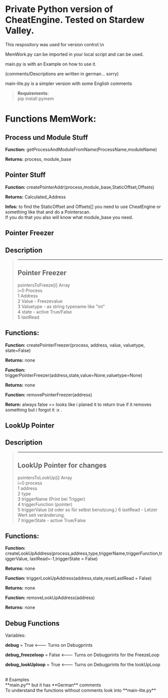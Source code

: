 # Private Python version of CheatEngine. Tested on Stardew Valley.
This respository was used for version control.\n

MemWork.py can be imported in your local script and can be used. 

main.py is with an Example on how to use it.

(comments/Descriptions are written in german... sorry)

main-lite.py is a simpler version with some English comments<br/>

>**Requirements**:<br/>
>pip install pymem

# Functions MemWork:
## Process und Module Stuff
**Function:** getProcessAndModuleFromName(ProcessName,moduleName)

**Returns:** process, module_base


## Pointer Stuff
**Function:** createPointerAddr(process,module_base,StaticOffset,Offsets)

**Returns:** Calculated_Address

**Infos:** to find the StaticOffset and Offsets[] you need to use CheatEngine or something like that and do a Pointerscan.<br/>
If you do that you also will know what module_base you need.

## Pointer Freezer
## Description
>----------------------------------------------------------------------------------
>Pointer Freezer
>----------------------------------------------------------------------------------
>   pointersToFreeze[i] Array<br/>
> i=0   Process<br/>
>   1   Address <br/>
>   2   Value - Freezevalue <br/>
>   3   Valuetype - as string typename like "int"<br/>
>   4   state - active True/False<br/>
>   5   lastRead<br/>

## Functions:
**Function:** createPointerFreezer(process, address, value, valuetype, state=False)

**Returns:** none



**Function:** triggerPointerFreezer(address,state,value=None,valuetype=None)

**Returns:** none



**Function:** removePointerFreezer(address)

**Return:** always false == looks like i planed it to return true if it removes something but i forgot it :x .



## LookUp Pointer
## Description
>----------------------------------------------------------------------------------
> LookUp Pointer for changes
>----------------------------------------------------------------------------------
>   pointersToLookUp[i] Array<br/>
> i=0   process<br/>
>   1   address<br/>
>   2   type<br/>
>   3   triggerName (Print bei Trigger)<br/>
>   4   triggerFunction (pointer)<br/>
>   5   triggerValue (id oder so für selbst benutzung.)
>   6   lastRead - Letzer Wert seit veränderung.<br/>
>   7   triggerState - active True/False<br/>

## Functions:
**Function:** createLookUpAddress(process,address,type,triggerName,triggerFunction,triggerValue, lastRead=-1,triggerState = False)

**Returns:** none

**Function:** triggerLookUpAddress(address,state,resetLastRead = False)

**Returns:** none

**Function:** removeLookUpAddress(address)

**Returns:** none

## Debug Functions

Variables:

**debug** = True <--- Turns on Debugprints

**debug_freezeloop** = False <--- Turns on Debugprints for the FreezeLoop

**debug_lookUploop** = True <--- Turns on Debugprints for the lookUpLoop

<br/>
# Examples <br/>
**main.py** but it has **German** comments<br/>
To understand the functions without comments look into **main-lite.py**<br/>
